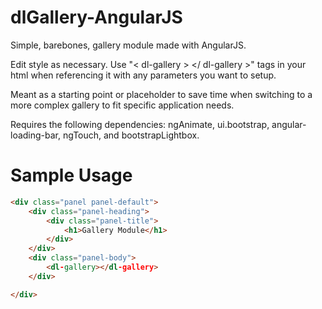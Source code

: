 # dlGallery-AngularJS
Simple, barebones, gallery module made with AngularJS.

Edit style as necessary. Use "< dl-gallery > </ dl-gallery >" tags in your html when referencing it with any parameters you want to setup.

Meant as a starting point or placeholder to save time when switching to a more complex gallery to fit specific application needs.

Requires the following dependencies: ngAnimate, ui.bootstrap, angular-loading-bar, ngTouch, and bootstrapLightbox.

# Sample Usage
```html
<div class="panel panel-default">
    <div class="panel-heading">
        <div class="panel-title">
            <h1>Gallery Module</h1>
        </div>
    </div>
    <div class="panel-body">
        <dl-gallery></dl-gallery>
    </div>

</div>
```
